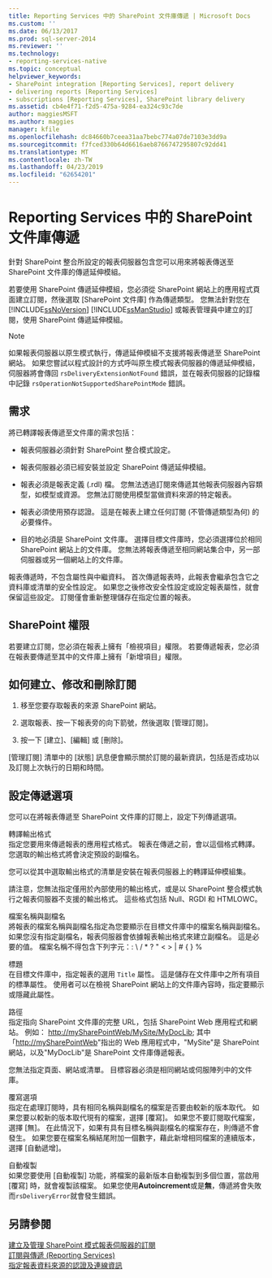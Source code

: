 ```yaml
---
title: Reporting Services 中的 SharePoint 文件庫傳遞 | Microsoft Docs
ms.custom: ''
ms.date: 06/13/2017
ms.prod: sql-server-2014
ms.reviewer: ''
ms.technology:
- reporting-services-native
ms.topic: conceptual
helpviewer_keywords:
- SharePoint integration [Reporting Services], report delivery
- delivering reports [Reporting Services]
- subscriptions [Reporting Services], SharePoint library delivery
ms.assetid: cb4e4f71-f2d5-475a-9284-ea324c93c7de
author: maggiesMSFT
ms.author: maggies
manager: kfile
ms.openlocfilehash: dc84660b7ceea31aa7bebc774a07de7103e3dd9a
ms.sourcegitcommit: f7fced330b64d6616aeb8766747295807c92dd41
ms.translationtype: MT
ms.contentlocale: zh-TW
ms.lasthandoff: 04/23/2019
ms.locfileid: "62654201"
---
```

# <a name="sharepoint-library-delivery-in-reporting-services"></a>Reporting Services 中的 SharePoint 文件庫傳遞
  針對 SharePoint 整合所設定的報表伺服器包含您可以用來將報表傳送至 SharePoint 文件庫的傳遞延伸模組。  
  
 若要使用 SharePoint 傳遞延伸模組，您必須從 SharePoint 網站上的應用程式頁面建立訂閱，然後選取 [SharePoint 文件庫] 作為傳遞類型。 您無法針對您在 [!INCLUDE[ssNoVersion](../../includes/ssnoversion-md.md)] [!INCLUDE[ssManStudio](../../includes/ssmanstudio-md.md)] 或報表管理員中建立的訂閱，使用 SharePoint 傳遞延伸模組。  
  
> [!NOTE]  
>  如果報表伺服器以原生模式執行，傳遞延伸模組不支援將報表傳遞至 SharePoint 網站。 如果您嘗試以程式設計的方式呼叫原生模式報表伺服器的傳遞延伸模組，伺服器將會傳回 `rsDeliveryExtensionNotFound` 錯誤，並在報表伺服器的記錄檔中記錄 `rsOperationNotSupportedSharePointMode` 錯誤。  
  
## <a name="requirements"></a>需求  
 將已轉譯報表傳遞至文件庫的需求包括：  
  
-   報表伺服器必須針對 SharePoint 整合模式設定。  
  
-   報表伺服器必須已經安裝並設定 SharePoint 傳遞延伸模組。  
  
-   報表必須是報表定義 (.rdl) 檔。 您無法透過訂閱來傳遞其他報表伺服器內容類型，如模型或資源。 您無法訂閱使用模型當做資料來源的特定報表。  
  
-   報表必須使用預存認證。 這是在報表上建立任何訂閱 (不管傳遞類型為何) 的必要條件。  
  
-   目的地必須是 SharePoint 文件庫。 選擇目標文件庫時，您必須選擇位於相同 SharePoint 網站上的文件庫。 您無法將報表傳遞至相同網站集合中，另一部伺服器或另一個網站上的文件庫。  
  
 報表傳遞時，不包含屬性與中繼資料。 首次傳遞報表時，此報表會繼承包含它之資料庫或清單的安全性設定。 如果您之後修改安全性設定或設定報表屬性，就會保留這些設定。 訂閱僅會重新整理儲存在指定位置的報表。  
  
## <a name="sharepoint-permissions"></a>SharePoint 權限  
 若要建立訂閱，您必須在報表上擁有「檢視項目」權限。 若要傳遞報表，您必須在報表要傳遞至其中的文件庫上擁有「新增項目」權限。  
  
## <a name="how-to-create-modify-and-delete-subscriptions"></a>如何建立、修改和刪除訂閱  
  
1.  移至您要存取報表的來源 SharePoint 網站。  
  
2.  選取報表、按一下報表旁的向下箭號，然後選取 [管理訂閱]。  
  
3.  按一下 [建立]、[編輯] 或 [刪除]。  
  
 [管理訂閱] 清單中的 [狀態] 訊息便會顯示關於訂閱的最新資訊，包括是否成功以及訂閱上次執行的日期和時間。  
  
## <a name="setting-delivery-options"></a>設定傳遞選項  
 您可以在將報表傳遞至 SharePoint 文件庫的訂閱上，設定下列傳遞選項。  
  
 轉譯輸出格式  
 指定您要用來傳遞報表的應用程式格式。 報表在傳遞之前，會以這個格式轉譯。 您選取的輸出格式將會決定預設的副檔名。  
  
 您可以從其中選取輸出格式的清單是安裝在報表伺服器上的轉譯延伸模組集。  
  
 請注意，您無法指定僅用於內部使用的輸出格式，或是以 SharePoint 整合模式執行之報表伺服器不支援的輸出格式。 這些格式包括 Null、RGDI 和 HTMLOWC。  
  
 檔案名稱與副檔名  
 將報表的檔案名稱與副檔名指定為您要顯示在目標文件庫中的檔案名稱與副檔名。 如果您沒有指定副檔名，報表伺服器會依據報表輸出格式來建立副檔名。 這是必要的值。 檔案名稱不得包含下列字元：: \ / * ? " \< > | # { } %  
  
 標題  
 在目標文件庫中，指定報表的選用 `Title` 屬性。 這是儲存在文件庫中之所有項目的標準屬性。 使用者可以在檢視 SharePoint 網站上的文件庫內容時，指定要顯示或隱藏此屬性。  
  
 路徑  
 指定指向 SharePoint 文件庫的完整 URL，包括 SharePoint Web 應用程式和網站。 例如： <http://mySharePointWeb/MySite/MyDocLib>; 其中 「<http://mySharePointWeb>"指出的 Web 應用程式中，"MySite"是 SharePoint 網站，以及"MyDocLib"是 SharePoint 文件庫傳遞報表。  
  
 您無法指定頁面、網站或清單。 目標容器必須是相同網站或伺服陣列中的文件庫。  
  
 覆寫選項  
 指定在處理訂閱時，具有相同名稱與副檔名的檔案是否要由較新的版本取代。 如果您要以較新的版本取代現有的檔案，選擇 [覆寫]。 如果您不要訂閱取代檔案，選擇 [無]。 在此情況下，如果有具有目標名稱與副檔名的檔案存在，則傳遞不會發生。 如果您要在檔案名稱結尾附加一個數字，藉此新增相同檔案的連續版本，選擇 [自動遞增]。  
  
 自動複製  
 如果您要使用 [自動複製] 功能，將檔案的最新版本自動複製到多個位置，當啟用 [覆寫] 時，就會複製該檔案。 如果您使用**Autoincrement**或是**無**，傳遞將會失敗而`rsDeliveryError`就會發生錯誤。  
  
## <a name="see-also"></a>另請參閱  
 [建立及管理 SharePoint 模式報表伺服器的訂閱](create-and-manage-subscriptions-for-sharepoint-mode-report-servers.md)   
 [訂閱與傳遞 &#40;Reporting Services&#41;](subscriptions-and-delivery-reporting-services.md)   
 [指定報表資料來源的認證及連線資訊](../report-data/specify-credential-and-connection-information-for-report-data-sources.md)  
  
  
